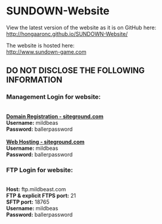 # SUNDOWN-Website
View the latest version of the website as it is on GitHub here:<br/>
<a href="http://hongaaronc.github.io/SUNDOWN-Website/">http://hongaaronc.github.io/SUNDOWN-Website/</a>


The website is hosted here:<br/>
<a href="http://www.sundown-game.com">http://www.sundown-game.com</a>


<h2>DO NOT DISCLOSE THE FOLLOWING INFORMATION</h2>
<p>
  <h3>Management Login for website:</h3><br/>
  <b><a href="siteground.com">Domain Registration - siteground.com</a></b><br/>
  <b>Username:</b> mildbeas<br/>
  <b>Password:</b> ballerpassword<br/>
  <br/>
  <b><a href="siteground.com">Web Hosting - siteground.com</a></b><br/>
  <b>Username:</b> mildbeas<br/>
  <b>Password:</b> ballerpassword<br/>
</p>
<p>
  <h3>FTP Login for website:</h3><br/>
  <b>Host:</b> ftp.mildbeast.com<br/>
  <b>FTP & explicit FTPS port:</b> 21<br/>
  <b>SFTP port:</b> 18765<br/>
  <b>Username:</b> mildbeas<br/>
  <b>Password:</b> ballerpassword<br/>
</p>
